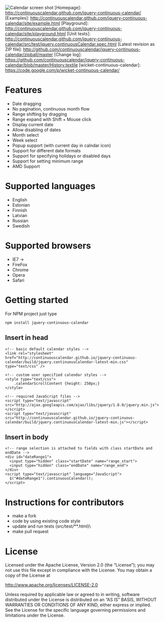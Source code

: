 ![Calendar screen shot](http://continuouscalendar.github.com/jquery-continuous-calendar/site/calendar.png)
[Homepage]: http://continuouscalendar.github.com/jquery-continuous-calendar/
[Examples]: http://continuouscalendar.github.com/jquery-continuous-calendar/site/example.html
[Playground]: http://continuouscalendar.github.com/jquery-continuous-calendar/site/playground.html
[Unit tests]: http://continuouscalendar.github.com/jquery-continuous-calendar/src/test/jquery.continuousCalendar.spec.html
[Latest revision as ZIP file]: http://github.com/continuouscalendar/jquery-continuous-calendar/zipball/master
[Change log]: https://github.com/continuouscalendar/jquery-continuous-calendar/blob/master/History.textile
[wicket-continuous-calendar]: https://code.google.com/p/wicket-continuous-calendar/

Features
========

-   Date dragging
-   No pagination, continuous month flow
-   Range shifting by dragging
-   Range expand with Shift + Mouse click
-   Display current date
-   Allow disabling of dates
-   Month select
-   Week select
-   Popup support (with current day in calndar icon)
-   Support for different date formats
-   Support for specifying holidays or disabled days
-   Support for setting minimum range
-   AMD Support

Supported languages
===================

-   English
-   Estonian
-   Finnish
-   Latvian
-   Russian
-   Swedish

Supported browsers
==================

-   IE7 -\>
-   FireFox
-   Chrome
-   Opera
-   Safari

Getting started
===============

For NPM project just type

	npm install jquery-continuous-calendar

Insert in head
--------------

	<!-- basic default calendar styles -->
	<link rel="stylesheet" href="http://continuouscalendar.github.io/jquery-continuous-calendar/build/jquery.continuousCalendar-latest-min.css" type="text/css" />

	<!-- custom user specified calendar styles -->
	<style type="text/css">
	    .calendarScrollContent {height: 250px;}
	</style>

	<!-- required JavaScript files -->
	<script type="text/javascript" src="http://ajax.googleapis.com/ajax/libs/jquery/1.8.0/jquery.min.js"></script>
	<script type="text/javascript" src="http://continuouscalendar.github.io/jquery-continuous-calendar/build/jquery.continuousCalendar-latest-min.js"></script>

Insert in body
--------------

	<!-- range selection is attached to fields with class startDate and endDate -->
	<div id="dateRange1">
  	  <input type="hidden" class="startDate" name="range_start">
  	  <input type="hidden" class="endDate" name="range_end">
	</div>
	<script type="text/javascript" language="JavaScript">
  	  $("#dateRange1").continuousCalendar();
	</script>


Instructions for contributors
=============================

-   make a fork
-   code by using existing code style
-   update and run tests (src/test/**.html)\
- make pull request

License
=======

Licensed under the Apache License, Version 2.0 (the “License”); you may not use this file except in compliance with the License. You may obtain a copy of the License at

http://www.apache.org/licenses/LICENSE-2.0

Unless required by applicable law or agreed to in writing, software distributed under the License is distributed on an “AS IS” BASIS, WITHOUT WARRANTIES OR CONDITIONS OF ANY KIND, either express or implied. See the License for the specific language governing permissions and limitations under the License.
